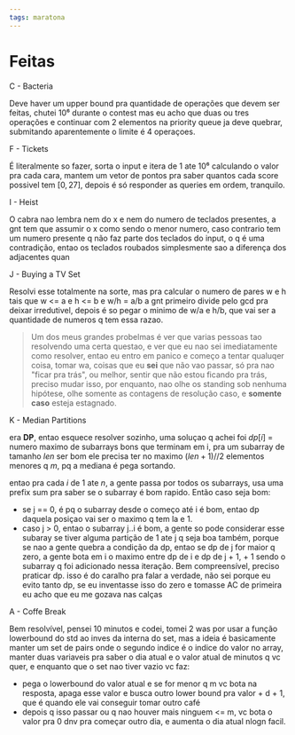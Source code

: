 ```yaml
---
tags: maratona
---
```


# Feitas

C - Bacteria

Deve haver um upper bound pra quantidade de operações que devem ser feitas, chutei 10⁶ durante o contest mas eu acho que duas ou tres operações e continuar com 2 elementos na priority queue ja deve quebrar, submitando aparentemente o limite é 4 operaçoes.

F - Tickets

É literalmente so fazer, sorta o input e itera de 1 ate 10⁶ calculando o valor pra cada cara, mantem um vetor de pontos pra saber quantos cada score possivel tem $[0, 27]$, depois é só responder as queries em ordem, tranquilo.

I - Heist

O cabra nao lembra nem do x e nem do numero de teclados presentes, a gnt tem que assumir o x como sendo o menor numero, caso contrario tem um numero presente q não faz parte dos teclados do input, o q é uma contradição, entao os teclados roubados simplesmente sao a diferença dos adjacentes quan

J - Buying a TV Set

Resolvi esse totalmente na sorte, mas pra calcular o numero de pares w e h tais que w <= a e h <= b e w/h = a/b a gnt primeiro divide pelo gcd pra deixar irredutivel, depois é so pegar o minimo de w/a e h/b, que vai ser a quantidade de numeros q tem essa razao.


> Um dos meus grandes probelmas é ver que varias pessoas tao resolvendo uma certa questao, e ver que eu nao sei imediatamente como resolver, entao eu entro em panico e começo a tentar qualuqer coisa, tomar wa, coisas que eu **sei** que não vao passar, só pra nao "ficar pra trás", ou melhor, sentir que não estou ficando pra trás, preciso mudar isso, por enquanto, nao olhe os standing sob nenhuma hipótese, olhe somente as contagens de resolução caso, e **somente caso** esteja estagnado. 


K - Median Partitions

era **DP**, entao esquece resolver sozinho, uma soluçao q achei foi $dp[i]$ = numero maximo de subarrays bons que terminam em i, pra um subarray de tamanho *len* ser bom ele precisa ter no maximo $(len + 1)//2$ elementos menores q $m$, pq a mediana é pega sortando.

entao pra cada $i$ de $1$ ate $n$, a gente passa por todos os subarrays, usa uma prefix sum pra saber se o subarray é bom rapido. Então caso seja bom:
- se j == 0, é pq o subarray desde o começo até i é bom, entao dp daquela posiçao vai ser o maximo q tem la e $1$.
- caso j > 0, entao o subarray j..i é bom, a gente so pode considerar esse subaray se tiver alguma partição de 1 ate j q seja boa também, porque se nao a gente quebra a condição da dp, entao se dp de j for maior q zero, a gente bota em i o maximo entre dp de i e dp de j + 1, + 1 sendo o subarray q foi adicionado nessa iteração.
Bem compreensível, preciso praticar dp. isso é do caralho pra falar a verdade, não sei porque eu evito tanto dp, se eu inventasse isso do zero e tomasse AC de primeira eu acho que eu me gozava nas calças

A - Coffe Break

Bem resolvível, pensei 10 minutos e codei, tomei 2 was por usar a função lowerbound do std ao inves da interna do set, mas a ideia é basicamente manter um set de pairs onde o segundo indice é o indice do valor no array, manter duas variaveis pra saber o dia atual e o valor atual de minutos q vc quer, e enquanto que o set nao tiver vazio vc faz:
- pega o lowerbound do valor atual e se for menor q m vc bota na resposta, apaga esse valor e busca outro lower bound pra valor + d + 1, que é quando ele vai conseguir tomar outro café
- depois q isso passar ou q nao houver mais ninguem <= m, vc bota o valor pra 0 dnv pra começar outro dia, e aumenta o dia atual
nlogn facil.

